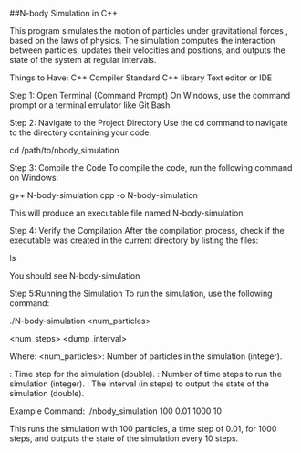 ##N-body Simulation in C++

This program simulates the motion of particles under gravitational forces
, based on the laws of physics. The simulation computes the interaction
between particles, updates their velocities and positions, and outputs the 
state of the system at regular intervals.

Things to Have:
C++ Compiler 
Standard C++ library
Text editor or IDE

Step 1: Open Terminal (Command Prompt)
On Windows, use the command prompt or a terminal emulator like Git Bash.

Step 2: Navigate to the Project Directory
Use the cd command to navigate to the directory containing your code.

cd /path/to/nbody_simulation

Step 3: Compile the Code
To compile the code, run the following command on Windows:

g++ N-body-simulation.cpp -o N-body-simulation

This will produce an executable file named N-body-simulation

Step 4: Verify the Compilation
After the compilation process, check if the executable was created 
in the current directory by listing the files:

ls

You should see N-body-simulation

Step 5:Running the Simulation
To run the simulation, use the following command:

./N-body-simulation <num_particles> <dt> <num_steps> <dump_interval>

Where:
<num_particles>: Number of particles in the simulation (integer).
<dt>: Time step for the simulation (double).
<num_steps>: Number of time steps to run the simulation (integer).
<dump_interval>: The interval (in steps) to output the state of the simulation (double).
  
Example Command:
./nbody_simulation 100 0.01 1000 10

This runs the simulation with 100 particles, a time step of 0.01, for 1000 steps, and outputs the state of the simulation every 10 steps.
